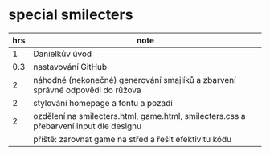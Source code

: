 # special smilecters

| hrs | note
| --- | ---
| 1   |  Danielkův úvod
| 0.3 |  nastavování GitHub
| 2   |  náhodné (nekonečné) generování smajlíků a zbarvení správné odpovědi do růžova
| 2   |  stylování homepage a fontu a pozadí
| 2   |  ozdělení na smilecters.html, game.html, smilecters.css a přebarvení input dle designu
|     |  příště: zarovnat game na střed a řešit efektivitu kódu
